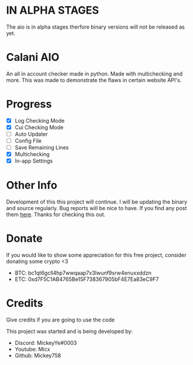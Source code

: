 # IN ALPHA STAGES
The aio is in alpha stages therfore binary versions will not be released as yet.

# Calani AIO
An all in account checker made in python. Made with multichecking and more. This was made to demonstrate the flaws in certain website API's.

# Progress
- [x] Log Checking Mode
- [x] Cui Checking Mode
- [ ] Auto Updater
- [ ] Config File
- [ ] Save Remaining Lines
- [x] Multichecking
- [x] In-app Settings

# Other Info
Development of this this project will continue. I will be updating the binary and source regularly. Bug reports will be nice to have. If you find any post them [here](https://github.com/Mickey758/Calani-AIO/issues/new). Thanks for checking this out.

# Donate
If you would like to show some appreciation for this free project, consider donating some crypto <3

- BTC: bc1qt6gcll4hp7wwqaap7x3lwunf9srw4enuxxddzn
- ETC: 0xd7F5C1AB4765Be15F738367905bF4E7Ea83eC9F7

# Credits
Give credits if you are going to use the code

This project was started and is being developed by:
- Discord: MickeyYe#0003
- Youtube: Micx
- Github: Mickey758
